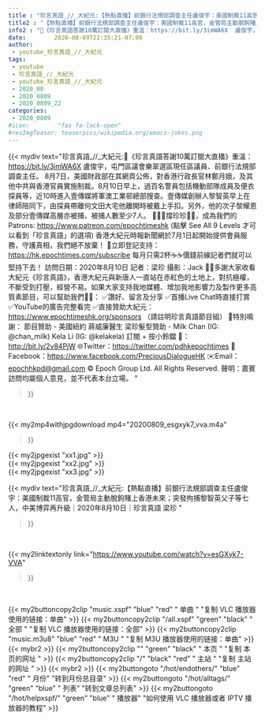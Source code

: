```yaml
---
title : "珍言真語_//_大紀元:【熱點直播】前銀行法規部調查主任盧俊宇：美國制裁11高官，金管局主動脫鉤賭上香港未來；突發拘捕黎智英父子等七人，中美博弈再升級｜2020年8月10日｜珍言真語 梁珍 "
title2 : "【熱點直播】前銀行法規部調查主任盧俊宇：美國制裁11高官，金管局主動脫鉤賭上香港未來；突發拘捕黎智英父子等七人，中美博弈再升級｜2020年8月10日｜珍言真語 梁珍 "
info2 : "🎊《珍言真語答謝10萬訂閱大直播》重溫：https://bit.ly/3imWA6X  盧俊宇，屯門區議會樂翠選區現任區議員、前銀行法規部調查主任。  8月7日，美國財政部在其網頁公佈，對香港行政長官林鄭月娥，及其他中共與香港官員實施制裁。8月10日早上，過百名警員包括機動部隊成員及便衣探員等，近10時進入壹傳媒將軍澳工業邨總部搜查。壹傳媒創辦人黎智英早上在律師陪同下，由探員帶離何文田大宅他離開時被戴上手扣。另外，他的次子黎耀恩及部分壹傳媒高層亦被捕，被捕人數至少7人。  🙋🏼‍♂️撐珍珍💪🏻，成為我們的Patrons: https://www.patreon.com/epochtimeshk  (點擊  See All 9 Levels  才可以看到「珍言真語」的選項)  香港大紀元時報新聞網於7月1日起開始提供會員服務，守護真相，我們絕不放棄！ 💎立即登記支持：https://hk.epochtimes.com/subscribe 每月只需2杯☕☕價錢前線記者們就可以堅持下去！  訪問日期：2020年8月10日  記者：梁珍  攝影：Jack  🙏🏻多謝大家收看大紀元《珍言真語》，香港大紀元與新唐人一直站在赤紅色的土地上，對抗極權，不斷受到打壓，經營不易。如果大家支持我地媒體、增加我地影響力及製作更多高質素節目，可以幫助我們💪🏻： ✅讚好、留言及分享 ✅首播Live Chat時直接打賞 ✅YouTube的廣告完整看完  ✅直接贊助大紀元：https://www.epochtimeshk.org/sponsors （請註明珍言真語節目組）  💐特別鳴謝： 節目贊助 - 美國紐約 蔣威廉醫生 梁珍髮型贊助 - Milk Chan (IG: @chan_milk)   Kela Li (IG: @kelakela)  訂閱 + 按小鈴鐺 🔔：http://bit.ly/2v84PjW 🌐Twitter：https://twitter.com/pdhkepochtimes 👥Facebook：https://www.facebook.com/PreciousDialogueHK ✉️Email：epochhkpd@gmail.com  © Epoch Group Ltd. All Rights Reserved.  聲明：嘉賓訪問均屬個人意見，並不代表本台立場。 "
date:        2020-08-09T22:35:21-07:00
author:
 - youtube_珍言真語_//_大紀元
tags:
 - youtube
 - 珍言真語_//_大紀元
 - youtube_珍言真語_//_大紀元
 - 2020_08
 - 2020_0809
 - 2020_0809_22
categories:
 - 2020_0809
#icon:        "fas fa-lock-open"
#resImgTeaser: teaserpics/wikipedia.org/emacs-jokes.png
---
```


{{< mydiv text="珍言真語_//_大紀元:🎊《珍言真語答謝10萬訂閱大直播》重溫：https://bit.ly/3imWA6X  盧俊宇，屯門區議會樂翠選區現任區議員、前銀行法規部調查主任。  8月7日，美國財政部在其網頁公佈，對香港行政長官林鄭月娥，及其他中共與香港官員實施制裁。8月10日早上，過百名警員包括機動部隊成員及便衣探員等，近10時進入壹傳媒將軍澳工業邨總部搜查。壹傳媒創辦人黎智英早上在律師陪同下，由探員帶離何文田大宅他離開時被戴上手扣。另外，他的次子黎耀恩及部分壹傳媒高層亦被捕，被捕人數至少7人。  🙋🏼‍♂️撐珍珍💪🏻，成為我們的Patrons: https://www.patreon.com/epochtimeshk  (點擊  See All 9 Levels  才可以看到「珍言真語」的選項)  香港大紀元時報新聞網於7月1日起開始提供會員服務，守護真相，我們絕不放棄！ 💎立即登記支持：https://hk.epochtimes.com/subscribe 每月只需2杯☕☕價錢前線記者們就可以堅持下去！  訪問日期：2020年8月10日  記者：梁珍  攝影：Jack  🙏🏻多謝大家收看大紀元《珍言真語》，香港大紀元與新唐人一直站在赤紅色的土地上，對抗極權，不斷受到打壓，經營不易。如果大家支持我地媒體、增加我地影響力及製作更多高質素節目，可以幫助我們💪🏻： ✅讚好、留言及分享 ✅首播Live Chat時直接打賞 ✅YouTube的廣告完整看完  ✅直接贊助大紀元：https://www.epochtimeshk.org/sponsors （請註明珍言真語節目組）  💐特別鳴謝： 節目贊助 - 美國紐約 蔣威廉醫生 梁珍髮型贊助 - Milk Chan (IG: @chan_milk)   Kela Li (IG: @kelakela)  訂閱 + 按小鈴鐺 🔔：http://bit.ly/2v84PjW 🌐Twitter：https://twitter.com/pdhkepochtimes 👥Facebook：https://www.facebook.com/PreciousDialogueHK ✉️Email：epochhkpd@gmail.com  © Epoch Group Ltd. All Rights Reserved.  聲明：嘉賓訪問均屬個人意見，並不代表本台立場。 "
>}}
<br>


{{< my2mp4withjpgdownload mp4="20200809_esgxyk7_vva.m4a"
>}}

{{< my2jpgexist "xx1.jpg" >}}<br>
{{< my2jpgexist "xx2.jpg" >}}<br>
{{< my2jpgexist "xx3.jpg" >}}<br>



{{< mydiv text="珍言真語_//_大紀元:【熱點直播】前銀行法規部調查主任盧俊宇：美國制裁11高官，金管局主動脫鉤賭上香港未來；突發拘捕黎智英父子等七人，中美博弈再升級｜2020年8月10日｜珍言真語 梁珍 "
>}}
<br>

{{< my2linktextonly link="https://www.youtube.com/watch?v=esGXyk7-VVA"
>}}


<br>

{{< my2buttoncopy2clip "music.xspf"        "blue"   "red"    " 单曲 "  "复制 VLC 播放器使用的链接：单曲" >}} {{< my2buttoncopy2clip "/all.xspf"         "green"  "black"  " 全部 "  "复制 VLC 播放器使用的链接：全部" >}} {{< my2buttoncopy2clip "music.m3u8"        "blue"   "red"    " M3U  "    "复制 M3U 播放器使用的链接：单曲" >}} {{< mybr2 >}} {{< my2buttoncopy2clip ""                  "green"  "black"  " 本页 "    "复制 本页的网址 " >}} {{< my2buttoncopy2clip "/"                 "black"  "red"    " 主站 "    "复制 主站的网址 " >}} {{< mybr2 >}} {{< my2buttongoto      "/hot/endothers/"   "blue"   "red"    " 月份"   "转到月份总目录" >}} {{< my2buttongoto      "/hot/alltags/"     "green"  "blue"   " 列表"   "转到文章总列表" >}} {{< my2buttongoto      "/hot/helpxspf/"    "green"  "blue"   " 播放器" "如何使用 VLC 播放器或者 IPTV 播放器的教程" >}} 
